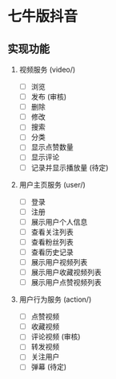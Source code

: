 # 七牛版抖音

## 实现功能

1. 视频服务 (video/)

    - [ ] 浏览
    - [ ] 发布 (审核)
    - [ ] 删除
    - [ ] 修改
    - [ ] 搜索
    - [ ] 分类
    - [ ] 显示点赞数量
    - [ ] 显示评论
    - [ ] 记录并显示播放量 (待定)

2. 用户主页服务 (user/)

    - [ ] 登录
    - [ ] 注册
    - [ ] 展示用户个人信息
    - [ ] 查看关注列表
    - [ ] 查看粉丝列表
    - [ ] 查看历史记录
    - [ ] 展示用户视频列表
    - [ ] 展示用户收藏视频列表
    - [ ] 展示用户点赞视频列表

3. 用户行为服务 (action/)

    - [ ] 点赞视频
    - [ ] 收藏视频
    - [ ] 评论视频 (审核)
    - [ ] 转发视频
    - [ ] 关注用户
    - [ ] 弹幕 (待定)